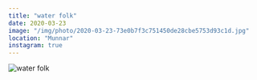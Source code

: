 ```yaml
---
title: "water folk"
date: 2020-03-23
image: "/img/photo/2020-03-23-73e0b7f3c751450de28cbe5753d93c1d.jpg"
location: "Munnar"
instagram: true
---
```


![water folk](/img/photo/2020-03-23-73e0b7f3c751450de28cbe5753d93c1d.jpg)
